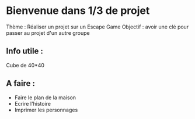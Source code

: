# Bienvenue dans 1/3 de projet 


Thème : Réaliser un projet sur un Escape Game 
Objectif : avoir une clé pour passer au projet d'un autre groupe



## Info utile :
Cube de 40*40



## A faire :
- Faire le plan de la maison
- Ecrire l'histoire
- Imprimer les personnages


